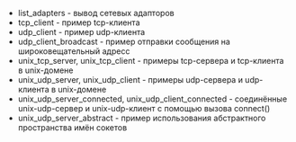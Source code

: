  - list_adapters - вывод сетевых адапторов
 - tcp_client - пример tcp-клиента
 - udp_client - пример udp-клиента
 - udp_client_broadcast - пример отправки сообщения на широковещательный адресс
 - unix_tcp_server, unix_tcp_client - примеры tcp-сервера и tcp-клиента в unix-домене
 - unix_udp_server, unix_udp_client - примеры udp-сервера и udp-клиента в unix-домене
 - unix_udp_server_connected, unix_udp_client_connected - соединённые unix-udp-сервер и unix-udp-клиент с помощью вызова connect()
 - unix_udp_server_abstract - пример использования абстрактного пространства имён сокетов
